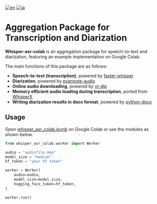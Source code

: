 [![en](https://img.shields.io/badge/lang-en-red.svg)](https://github.com/pneuly/whisper-asr-colab/blob/main/readme.md)
[![ja](https://img.shields.io/badge/lang-ja-blue.svg)](https://github.com/pneuly/whisper-asr-colab/blob/main/readme_ja.md)

# Aggregation Package for Transcription and Diarization
**Whisper-asr-colab** is an aggregation package for speech-to-text and diarization, featuring an example implementation on Google Colab.

The main functions of this package are as follows:
* **Speech-to-text (transcription)**, powered by [faster-whisper](https://github.com/SYSTRAN/faster-whisper)
* **Diarization**, powered by [pyannote-audio](https://github.com/pyannote/pyannote-audio)
* **Online audio downloading**, powered by [yt-dlp](https://github.com/yt-dlp/yt-dlp)
* **Memory efficient audio loading during transcription**, ported from [WhisperX](https://github.com/m-bain/whisperX)
* **Writing diarization results in docx format**, powered by [python-docx](https://github.com/python-openxml/python-docx)

## Usage
Open [whisper_asr_colab.ipynb](https://github.com/pneuly/whisper-asr-colab/blob/main/whisper_asr_colab.ipynb) on Google Colab or use the modules as shown below.
```python
from whisper_asr_colab.worker import Worker

audio = "audiofile.m4a"
model_size = "medium"
hf_token = "your hf token"

worker = Worker(
    audio=audio,
    model_size=model_size,
    hugging_face_token=hf_token,
)

worker.run()
```
